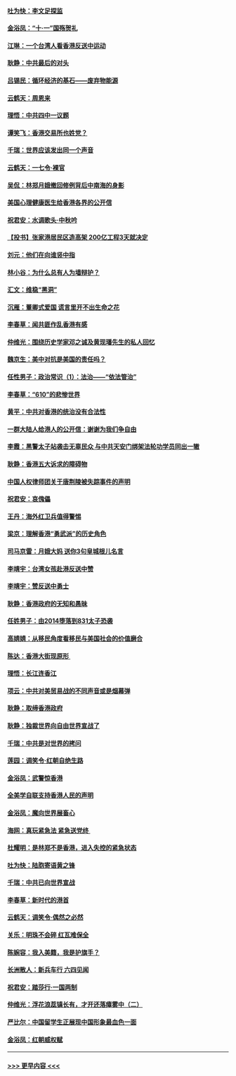 #### [吐为快：李文足探监](../pages/nsc993/n11509622.md?t=09101001) 
#### [金浴凤：“十‧一”国殇贺礼](../pages/nsc993/n11509593.md?t=09101001) 
#### [江琳：一个台湾人看香港反送中运动](../pages/nsc993/n11509211.md?t=09101001) 
#### [耿静：中共最后的对头](../pages/nsc993/n11508308.md?t=09101001) 
#### [吕锡民：循环经济的基石——废弃物能源](../pages/nsc993/n11508212.md?t=09101001) 
#### [云鹤天：周恩来](../pages/nsc993/n11508055.md?t=09101001) 
#### [理悟：中共四中一议题](../pages/nsc993/n11507782.md?t=09101001) 
#### [谭笑飞：香港交易所也姓党？](../pages/nsc993/n11507753.md?t=09101001) 
#### [千瑞：世界应该发出同一个声音](../pages/nsc993/n11507290.md?t=09101001) 
#### [云鹤天：一七令‧裸官](../pages/nsc993/n11507177.md?t=09101001) 
#### [吴侃：林郑月娥撤回修例背后中南海的身影](../pages/nsc993/n11506876.md?t=09101001) 
#### [美国心理健康医生给香港各界的公开信](../pages/nsc993/n11506809.md?t=09101001) 
#### [祝君安：水调歌头‧中秋吟](../pages/nsc993/n11506758.md?t=09101001) 
#### [【投书】张家港居民区造高架 200亿工程3天就决定](../pages/nsc993/n11506682.md?t=09101001) 
#### [刘元：他们在向谁竖中指](../pages/nsc993/n11505384.md?t=09101001) 
#### [林小谷：为什么总有人为墙辩护？](../pages/nsc993/n11505226.md?t=09101001) 
#### [汇文：维稳“黑洞”](../pages/nsc993/n11504347.md?t=09101001) 
#### [沉雁：董卿式爱国 谎言里开不出生命之花](../pages/nsc993/n11503215.md?t=09101001) 
#### [李春草：闻共匪作乱香港有感](../pages/nsc993/n11503072.md?t=09101001) 
#### [仲维光：围绕历史学家邓之诚及黄现璠先生的私人回忆](../pages/nsc993/n11501330.md?t=09101001) 
#### [魏京生：美中对抗是美国的责任吗？](../pages/nsc993/n11500723.md?t=09101001) 
#### [任性男子：政治常识（1）：法治——“依法管治”](../pages/nsc993/n11500791.md?t=09101001) 
#### [李春草：“610”的悲惨世界](../pages/nsc993/n11501141.md?t=09101001) 
#### [黄平：中共对香港的统治没有合法性](../pages/nsc993/n11499473.md?t=09101001) 
#### [一群大陆人给港人的公开信：谢谢为我们争自由](../pages/nsc993/n11500402.md?t=09101001) 
#### [李霞：黑警太子站袭击无辜民众 与中共天安门绑架法轮功学员同出一辙](../pages/nsc993/n11499805.md?t=09101001) 
#### [耿静：香港五大诉求的障碍物](../pages/nsc993/n11497578.md?t=09101001) 
#### [中国人权律师团关于唐荆陵被失踪事件的声明](../pages/nsc993/n11500014.md?t=09101001) 
#### [祝君安：哀傀儡](../pages/nsc993/n11499776.md?t=09101001) 
#### [王丹：海外红卫兵值得警惕](../pages/nsc993/n11498138.md?t=09101001) 
#### [梁京：理解香港“勇武派”的历史角色](../pages/nsc993/n11498006.md?t=09101001) 
#### [司马京雷：月娥大妈  送你3句皇城根儿名言](../pages/nsc993/n11497885.md?t=09101001) 
#### [李靖宇：台湾女孩赴港反送中赞](../pages/nsc993/n11497721.md?t=09101001) 
#### [李靖宇：赞反送中勇士](../pages/nsc993/n11497452.md?t=09101001) 
#### [耿静：香港政府的无知和愚昧](../pages/nsc993/n11494238.md?t=09101001) 
#### [任姓男子：由2014堕落到831太子恐袭](../pages/nsc993/n11496683.md?t=09101001) 
#### [高婧婧：从移民角度看移民与美国社会的价值磨合](../pages/nsc993/n11495757.md?t=09101001) 
#### [陈达：香港大街现原形 ](../pages/nsc993/n11495441.md?t=09101001) 
#### [理悟：长江连香江](../pages/nsc993/n11495377.md?t=09101001) 
#### [项云：中共对美贸易战的不同声音或是烟幕弹](../pages/nsc993/n11494929.md?t=09101001) 
#### [耿静：取缔香港政府](../pages/nsc993/n11494218.md?t=09101001) 
#### [耿静：独裁世界向自由世界宣战了](../pages/nsc993/n11494190.md?t=09101001) 
#### [千瑞：中共是对世界的拷问](../pages/nsc993/n11493021.md?t=09101001) 
#### [莲园：调笑令‧红朝自绝生路](../pages/nsc993/n11493011.md?t=09101001) 
#### [金浴凤：武警惊香港](../pages/nsc993/n11492994.md?t=09101001) 
#### [全美学自联支持香港人民的声明](../pages/nsc993/n11492630.md?t=09101001) 
#### [金浴凤：魔向世界展畜心](../pages/nsc993/n11492599.md?t=09101001) 
#### [海网：真玩紧急法 紧急送党终 ](../pages/nsc993/n11492535.md?t=09101001) 
#### [杜耀明：是林郑不是香港，进入失控的紧急状态](../pages/nsc993/n11491420.md?t=09101001) 
#### [吐为快：陆胞寄语黄之锋](../pages/nsc993/n11491117.md?t=09101001) 
#### [千瑞：中共已向世界宣战](../pages/nsc993/n11490123.md?t=09101001) 
#### [李春草：新时代的港首](../pages/nsc993/n11489864.md?t=09101001) 
#### [云鹤天：调笑令·偶然之必然](../pages/nsc993/n11489701.md?t=09101001) 
#### [关乐：明珠不会碎 红瓦难保全](../pages/nsc993/n11489647.md?t=09101001) 
#### [陈婉容：我入美籍，我是护旗手？](../pages/nsc993/n11487908.md?t=09101001) 
#### [长洲散人：新兵车行 六四见闻](../pages/nsc993/n11487729.md?t=09101001) 
#### [祝君安：踏莎行‧一国两制](../pages/nsc993/n11487699.md?t=09101001) 
#### [仲维光：浮花浪蕊镇长有，才开还落瘴雾中（二）](../pages/nsc993/n11483286.md?t=09101001) 
#### [严比尔：中国留学生正展现中国形象最血色一面](../pages/nsc993/n11485145.md?t=09101001) 
#### [金浴凤：红朝威权赋](../pages/nsc993/n11485191.md?t=09101001) 

----
#### [ >>> 更早内容 <<< ](../indexes/nsc993-earlier.md)
